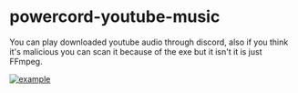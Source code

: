 # powercord-youtube-music
You can play downloaded youtube audio through discord, also if you think it's malicious you can scan it because of the exe but it isn't it is just FFmpeg.

[![example](https://img.youtube.com/vi/GTs63KU_Jro/0.jpg)](http://www.youtube.com/watch?v=GTs63KU_Jro)
